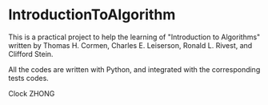 # IntroductionToAlgorithm
This is a practical project to help the learning of "Introduction to Algorithms" written by Thomas H. Cormen, Charles E. Leiserson, Ronald L. Rivest, and Clifford Stein.

All the codes are written with Python, and integrated with the corresponding tests codes.

Clock ZHONG
